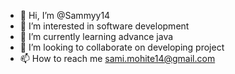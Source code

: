 - 👋 Hi, I’m @Sammyy14
- 👀 I’m interested in software development 
- 🌱 I’m currently learning advance java
- 💞️ I’m looking to collaborate on developing project
- 📫 How to reach me sami.mohite14@gmail.com

<!---
Sammyy14/Sammyy14 is a ✨ special ✨ repository because its `README.md` (this file) appears on your GitHub profile.
You can click the Preview link to take a look at your changes.
--->

